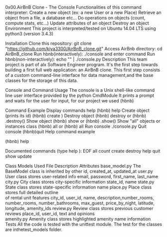 0x00.AirBnB Clone - The Console
Functionalities of this command interpreter:
Create a new object (ex: a new User or a new Place)
Retrieve an object from a file, a database etc...
Do operations on objects (count, compute stats, etc...)
Update attributes of an object
Destroy an object
Environment
This project is interpreted/tested on Ubuntu 14.04 LTS using python3 (version 3.4.3)

Installation
Clone this repository: git clone "https://github.com/kiya3300/AirBnB_clone.git"
Access AirBnb directory: cd AirBnB_clone
Run hbnb(interactively): ./console and enter command
Run hbnb(non-interactively): echo "" | ./console.py
Description
This team project is part of alx Software Engineer program. It's the first step towards building a first full web application: an AirBnB clone. This first step consists of a custom command-line interface for data management,and the base classes for the storage of this data.

Console and Command Usage
The console is a Unix shell-like command line user interface provided by the python CmdModule It prints a prompt and waits for the user for input, for our project we used (hbnb)

Command	Example
Display commands help	(hbnb) help
Create object (prints its id)	(hbnb) create )
Destroy object	(hbnb) destroy or (hbnb) .destroy()
Show object	(hbnb) show or (hbnb) .show()
Show "all" objects or instances class	(hbnb) all or (hbnb) all
Run console	./console.py
Quit console	(hbnb)quit
Help command example

(hbnb) help

Documented commands (type help ):
EOF all count create destroy help quit show update

Class Models Used
File	Description	Attributes
base_model.py	The BaseModel class is inherited by other	id, created_at, updated_at
user.py	User class stores user-related info	email, password, first_name, last_name
city.py	City class stores city-specific information	state_id, name
state.py	State class stores state-specific information	name
place.py	Place class stores full detailed outline	
of rental unit features	city_id, user_id, name, description,number_rooms,
number_rooms, number_bathrooms, max_guest,
price_by_night, latitude, longitude, amenity_ids
review.py	Review class stores previous customer reviews	place_id, user_id, text
and opinions	
amenity.py	Amenity class stores highlighted amenity	name
information	
Tests
All the code is tested with the unittest module. The test for the classes are inthetest_models folder.
